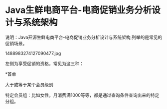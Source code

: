 # Java生鲜电商平台-电商促销业务分析设计与系统架构

说明：Java开源生鲜电商平台-电商促销业务分析设计与系统架构,列举的是常见的促销场景。

1488983274127090477.jpg

左侧为享受促销的资格，常见为这三种：

*首单

大于或等于某个会员级别

特定会员组：比如女性，月消费满1000等等，都是通过查询条件查询出来的特定分组。


